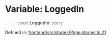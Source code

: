 # Variable: LoggedIn

> `const` **LoggedIn**: `Story`

Defined in: [frontend/src/stories/Page.stories.ts:21](https://github.com/lsendel/sass/blob/ca8b2b87627589617e0de57047e1f50d53e78078/frontend/src/stories/Page.stories.ts#L21)
